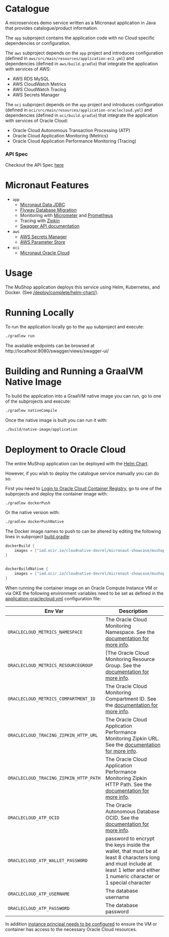 # Catalogue

A microservices demo service written as a Micronaut application in Java that provides catalogue/product information.

The `app` subproject contains the application code with no Cloud specific dependencies or configuration.

The `aws` subproject depends on the `app` project and introduces configuration (defined in `aws/src/main/resources/application-ec2.yml`) and dependencies (defined in `aws/build.gradle`) that integrate the application with services of AWS:

* AWS RDS MySQL
* AWS CloudWatch Metrics
* AWS CloudWatch Tracing
* AWS Secrets Manager

The `oci` subproject depends on the `app` project and introduces configuration (defined in `oci/src/main/resources/application-oraclecloud.yml`) and dependencies (defined in `oci/build.gradle`) that integrate the application with services of Oracle Cloud:

* Oracle Cloud Autonomous Transaction Processing (ATP)
* Oracle Cloud Application Monitoring (Metrics)
* Oracle Cloud Application Performance Monitoring (Tracing)

### API Spec

Checkout the API Spec [here](https://mushop.docs.apiary.io)

# Micronaut Features

* `app`
  * [Micronaut Data JDBC](https://micronaut-projects.github.io/micronaut-data/latest/guide/)
  * [Flyway Database Migration](https://micronaut-projects.github.io/micronaut-flyway/latest/guide/)
  * Monitoring with [Micrometer](https://micrometer.io/) and [Prometheus](https://prometheus.io/)
  * Tracing with [Zipkin](https://zipkin.io/)
  * [Swagger API documentation](https://micronaut-projects.github.io/micronaut-openapi/latest/guide/)
* `aws`
  * [AWS Secrets Manager](https://micronaut-projects.github.io/micronaut-aws/latest/guide/#distributedconfigurationsecretsmanager)
  * [AWS Parameter Store](https://micronaut-projects.github.io/micronaut-aws/latest/guide/#parametersStore)
* `oci`
  * [Micronaut Oracle Cloud](https://micronaut-projects.github.io/micronaut-oracle-cloud/latest/guide/)

# Usage

The MuShop application deploys this service using Helm, Kubernetes, and Docker. (See
[/deploy/complete/helm-chart/](https://github.com/oracle-quickstart/oci-micronaut/tree/master/deploy/complete/helm-chart)).

# Running Locally

To run the application locally go to the `app` subproject and execute:

```bash
./gradlew run
```

The available endpoints can be browsed at http://localhost:8080/swagger/views/swagger-ui/

# Building and Running a GraalVM Native Image

To build the application into a GraalVM native image you can run, go to one of the subprojects and execute:

```bash
./gradlew nativeCompile
```

Once the native image is built you can run it with:

```bash
./build/native-image/application
```

# Deployment to Oracle Cloud

The entire MuShop application can be deployed with the [Helm Chart](../../deploy/complete/helm-chart).

However, if you wish to deploy the catalogue service manually you can do so.

First you need to [Login to Oracle Cloud Container Registry](https://docs.oracle.com/en-us/iaas/Content/Functions/Tasks/functionslogintoocir.htm), go to one of the subprojects and deploy the container image with:

```bash
./gradlew dockerPush
```

Or the native version with:

```bash
./gradlew dockerPushNative
```

The Docker image names to push to can be altered by editing the following lines in subproject [build.gradle](https://github.com/oracle-quickstart/oci-micronaut/blob/983c78a8cd55ecc33b1b3aac6a2d68524683a5b3/src/catalogue/build.gradle#L76-L82):

```groovy
dockerBuild {
    images = ["iad.ocir.io/cloudnative-devrel/micronaut-showcase/mushop/$project.parent.name-$project.name-${javaBaseImage}:$project.version"]
}


dockerBuildNative {
    images = ["iad.ocir.io/cloudnative-devrel/micronaut-showcase/mushop/${project.parent.name}-${project.name}-native:$project.version"]
}
```

When running the container image on an Oracle Compute Instance VM or via OKE the following environment variables need to be set as defined in the [application-oraclecloud.yml](src/main/resources/application-oraclecloud.yml) configuration file:



| Env Var | Description |
| --- | --- |
| `ORACLECLOUD_METRICS_NAMESPACE` | The Oracle Cloud Monitoring Namespace. See the [documentation for more info](https://micronaut-projects.github.io/micronaut-oracle-cloud/latest/guide/#micrometer). |
| `ORACLECLOUD_METRICS_RESOURCEGROUP` | [The Oracle Cloud Monitoring Resource Group. See the [documentation for more info](https://micronaut-projects.github.io/micronaut-oracle-cloud/latest/guide/#micrometer). |
| `ORACLECLOUD_METRICS_COMPARTMENT_ID` | The Oracle Cloud Monitoring Compartment ID. See the [documentation for more info](https://micronaut-projects.github.io/micronaut-oracle-cloud/latest/guide/#micrometer). |
| `ORACLECLOUD_TRACING_ZIPKIN_HTTP_URL` | The Oracle Cloud Application Performance Monitoring Zipkin URL. See the [documentation for more info](https://micronaut-projects.github.io/micronaut-oracle-cloud/latest/guide/#tracing). |
| `ORACLECLOUD_TRACING_ZIPKIN_HTTP_PATH` | The Oracle Cloud Application Performance Monitoring Zipkin HTTP Path. See the [documentation for more info](https://micronaut-projects.github.io/micronaut-oracle-cloud/latest/guide/#tracing). |
| `ORACLECLOUD_ATP_OCID` | The Oracle Autonomous Database OCID. See the [documentation for more info](https://micronaut-projects.github.io/micronaut-oracle-cloud/latest/guide/#autonomousDatabase).  |
| `ORACLECLOUD_ATP_WALLET_PASSWORD` | password to encrypt the keys inside the wallet, that must be at least 8 characters long and must include at least 1 letter and either 1 numeric character or 1 special character |
| `ORACLECLOUD_ATP_USERNAME` | The database username |
| `ORACLECLOUD_ATP_PASSWORD` | The database password |

In addition [instance principal needs to be configured](https://docs.oracle.com/en-us/iaas/Content/Identity/Tasks/callingservicesfrominstances.htm) to ensure the VM or container has access to the necessary Oracle Cloud resources.
